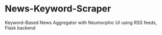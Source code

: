 # News-Keyword-Scraper
Keyword-Based News Aggregator with Neumorphic UI using RSS feeds, Flask backend
